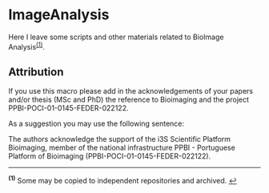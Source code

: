 # ImageAnalysis

Here I leave some scripts and other materials related to BioImage Analysis<sup id="a1">[(1)](#f1)</sup>.


## Attribution

If you use this macro please add in the acknowledgements 
of your papers and/or thesis (MSc and PhD) the reference 
to Bioimaging and the project PPBI-POCI-01-0145-FEDER-022122. 

As a suggestion you may use the following sentence:

The authors acknowledge the support of the i3S Scientific Platform 
Bioimaging, member of the national infrastructure 
PPBI - Portuguese Platform of Bioimaging (PPBI-POCI-01-0145-FEDER-022122).


-----------------
<sup><b id="f1">(1)</b></sup> Some may be copied to independent repositories and archived. [↩](#a1)
